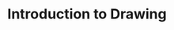 ---
title: Introduction to Drawing
number: ART 020
credits: 3
academic-home: Arts & Arch
course-type: [Additional, General Education]
description:  
bulletin-link: https://bulletins.psu.edu/search/?search=%22art+20%22
pathway-list: [Digital Design]
---